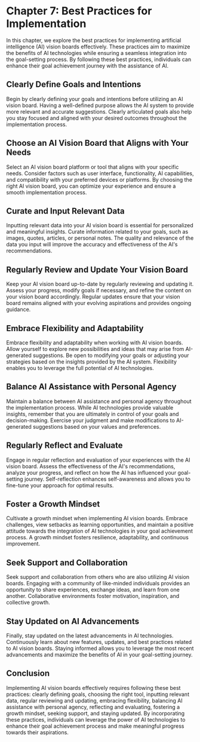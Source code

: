 Chapter 7: Best Practices for Implementation
============================================

In this chapter, we explore the best practices for implementing artificial intelligence (AI) vision boards effectively. These practices aim to maximize the benefits of AI technologies while ensuring a seamless integration into the goal-setting process. By following these best practices, individuals can enhance their goal achievement journey with the assistance of AI.

Clearly Define Goals and Intentions
-----------------------------------

Begin by clearly defining your goals and intentions before utilizing an AI vision board. Having a well-defined purpose allows the AI system to provide more relevant and accurate suggestions. Clearly articulated goals also help you stay focused and aligned with your desired outcomes throughout the implementation process.

Choose an AI Vision Board that Aligns with Your Needs
-----------------------------------------------------

Select an AI vision board platform or tool that aligns with your specific needs. Consider factors such as user interface, functionality, AI capabilities, and compatibility with your preferred devices or platforms. By choosing the right AI vision board, you can optimize your experience and ensure a smooth implementation process.

Curate and Input Relevant Data
------------------------------

Inputting relevant data into your AI vision board is essential for personalized and meaningful insights. Curate information related to your goals, such as images, quotes, articles, or personal notes. The quality and relevance of the data you input will improve the accuracy and effectiveness of the AI's recommendations.

Regularly Review and Update Your Vision Board
---------------------------------------------

Keep your AI vision board up-to-date by regularly reviewing and updating it. Assess your progress, modify goals if necessary, and refine the content on your vision board accordingly. Regular updates ensure that your vision board remains aligned with your evolving aspirations and provides ongoing guidance.

Embrace Flexibility and Adaptability
------------------------------------

Embrace flexibility and adaptability when working with AI vision boards. Allow yourself to explore new possibilities and ideas that may arise from AI-generated suggestions. Be open to modifying your goals or adjusting your strategies based on the insights provided by the AI system. Flexibility enables you to leverage the full potential of AI technologies.

Balance AI Assistance with Personal Agency
------------------------------------------

Maintain a balance between AI assistance and personal agency throughout the implementation process. While AI technologies provide valuable insights, remember that you are ultimately in control of your goals and decision-making. Exercise your judgment and make modifications to AI-generated suggestions based on your values and preferences.

Regularly Reflect and Evaluate
------------------------------

Engage in regular reflection and evaluation of your experiences with the AI vision board. Assess the effectiveness of the AI's recommendations, analyze your progress, and reflect on how the AI has influenced your goal-setting journey. Self-reflection enhances self-awareness and allows you to fine-tune your approach for optimal results.

Foster a Growth Mindset
-----------------------

Cultivate a growth mindset when implementing AI vision boards. Embrace challenges, view setbacks as learning opportunities, and maintain a positive attitude towards the integration of AI technologies in your goal achievement process. A growth mindset fosters resilience, adaptability, and continuous improvement.

Seek Support and Collaboration
------------------------------

Seek support and collaboration from others who are also utilizing AI vision boards. Engaging with a community of like-minded individuals provides an opportunity to share experiences, exchange ideas, and learn from one another. Collaborative environments foster motivation, inspiration, and collective growth.

Stay Updated on AI Advancements
-------------------------------

Finally, stay updated on the latest advancements in AI technologies. Continuously learn about new features, updates, and best practices related to AI vision boards. Staying informed allows you to leverage the most recent advancements and maximize the benefits of AI in your goal-setting journey.

Conclusion
----------

Implementing AI vision boards effectively requires following these best practices: clearly defining goals, choosing the right tool, inputting relevant data, regular reviewing and updating, embracing flexibility, balancing AI assistance with personal agency, reflecting and evaluating, fostering a growth mindset, seeking support, and staying updated. By incorporating these practices, individuals can leverage the power of AI technologies to enhance their goal achievement process and make meaningful progress towards their aspirations.
